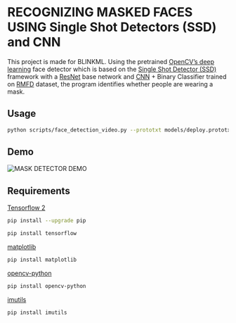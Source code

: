 # RECOGNIZING MASKED FACES USING Single Shot Detectors (SSD) and CNN

This project is made for BLINKML. Using the pretrained [OpenCV’s deep learning](https://docs.opencv.org/master/d2/d58/tutorial_table_of_content_dnn.html) face detector which is based on the [Single Shot Detector (SSD)](https://www.pyimagesearch.com/2018/02/26/face-detection-with-opencv-and-deep-learning/#download-the-code) framework with a [ResNet](https://towardsdatascience.com/understanding-and-coding-a-resnet-in-keras-446d7ff84d33) base network and [CNN](https://www.tensorflow.org/tutorials/images/cnn) + Binary Classifier trained on [RMFD](https://github.com/X-zhangyang/Real-World-Masked-Face-Dataset) dataset, the program identifies whether people are wearing a mask.

## Usage

```bash
python scripts/face_detection_video.py --prototxt models/deploy.prototxt.txt --model models/res10_300x300_ssd_iter_140000.caffemodel --saved checkpoint/
```

## Demo

![MASK DETECTOR DEMO](results/maskdetector.gif)

## Requirements

[Tensorflow 2](https://www.tensorflow.org/install)

```bash
pip install --upgrade pip

pip install tensorflow
```

[matplotlib](https://matplotlib.org/)

```bash
pip install matplotlib
```

[opencv-python](https://pypi.org/project/opencv-python/)

```bash
pip install opencv-python
```

[imutils](https://pypi.org/project/imutils/)

```bash
pip install imutils
```
